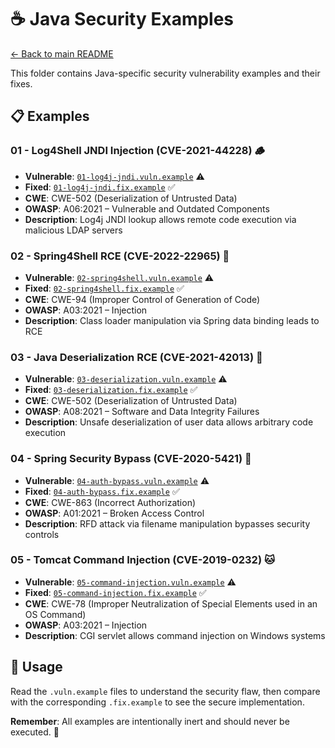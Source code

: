 # ☕ Java Security Examples

[← Back to main README](../../README.md)

This folder contains Java-specific security vulnerability examples and their fixes.

## 📋 Examples

### 01 - Log4Shell JNDI Injection (CVE-2021-44228) 🪵
- **Vulnerable**: [`01-log4j-jndi.vuln.example`](01-log4j-jndi.vuln.example) ⚠️
- **Fixed**: [`01-log4j-jndi.fix.example`](01-log4j-jndi.fix.example) ✅
- **CWE**: CWE-502 (Deserialization of Untrusted Data)
- **OWASP**: A06:2021 – Vulnerable and Outdated Components
- **Description**: Log4j JNDI lookup allows remote code execution via malicious LDAP servers

### 02 - Spring4Shell RCE (CVE-2022-22965) 🌱
- **Vulnerable**: [`02-spring4shell.vuln.example`](02-spring4shell.vuln.example) ⚠️
- **Fixed**: [`02-spring4shell.fix.example`](02-spring4shell.fix.example) ✅
- **CWE**: CWE-94 (Improper Control of Generation of Code)
- **OWASP**: A03:2021 – Injection
- **Description**: Class loader manipulation via Spring data binding leads to RCE

### 03 - Java Deserialization RCE (CVE-2021-42013) 🔄
- **Vulnerable**: [`03-deserialization.vuln.example`](03-deserialization.vuln.example) ⚠️
- **Fixed**: [`03-deserialization.fix.example`](03-deserialization.fix.example) ✅
- **CWE**: CWE-502 (Deserialization of Untrusted Data)
- **OWASP**: A08:2021 – Software and Data Integrity Failures
- **Description**: Unsafe deserialization of user data allows arbitrary code execution

### 04 - Spring Security Bypass (CVE-2020-5421) 🔐
- **Vulnerable**: [`04-auth-bypass.vuln.example`](04-auth-bypass.vuln.example) ⚠️
- **Fixed**: [`04-auth-bypass.fix.example`](04-auth-bypass.fix.example) ✅
- **CWE**: CWE-863 (Incorrect Authorization)
- **OWASP**: A01:2021 – Broken Access Control
- **Description**: RFD attack via filename manipulation bypasses security controls

### 05 - Tomcat Command Injection (CVE-2019-0232) 🐱
- **Vulnerable**: [`05-command-injection.vuln.example`](05-command-injection.vuln.example) ⚠️
- **Fixed**: [`05-command-injection.fix.example`](05-command-injection.fix.example) ✅
- **CWE**: CWE-78 (Improper Neutralization of Special Elements used in an OS Command)
- **OWASP**: A03:2021 – Injection
- **Description**: CGI servlet allows command injection on Windows systems

## 📖 Usage

Read the `.vuln.example` files to understand the security flaw, then compare with the corresponding `.fix.example` to see the secure implementation.

**Remember**: All examples are intentionally inert and should never be executed. 🚫
